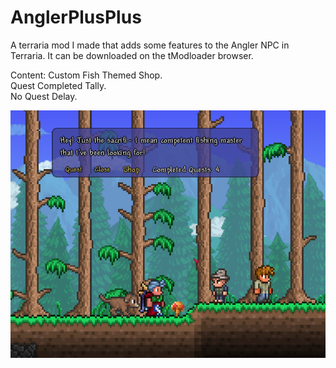 # AnglerPlusPlus
A terraria mod I made that adds some features to the Angler NPC in Terraria.
It can be downloaded on the tModloader browser.

Content:
Custom Fish Themed Shop.  
Quest Completed Tally.  
No Quest Delay.  

![Angler Chat](/images/angler.png)